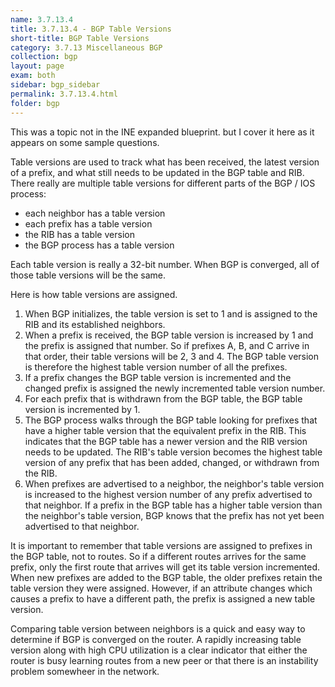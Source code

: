 ```yaml
---
name: 3.7.13.4
title: 3.7.13.4 - BGP Table Versions
short-title: BGP Table Versions
category: 3.7.13 Miscellaneous BGP
collection: bgp
layout: page
exam: both
sidebar: bgp_sidebar
permalink: 3.7.13.4.html
folder: bgp
---
```

This was a topic not in the INE expanded blueprint. but I cover it here as it appears on some sample questions.

Table versions are used to track what has been received, the latest version of a prefix, and what still needs to be updated in the BGP table and RIB. There really are multiple table versions for different parts of the BGP / IOS process:
- each neighbor has a table version
- each prefix has a table version
- the RIB has a table version
- the BGP process has a table version

Each table version is really a 32-bit number. When BGP is converged, all of those table versions will be the same.

Here is how table versions are assigned.
1. When BGP initializes, the table version is set to 1 and is assigned to the RIB and its established neighbors.
2. When a prefix is received, the BGP table version is increased by 1 and the prefix is assigned that number. So if prefixes A, B, and C arrive in that order, their table versions will be 2, 3 and 4. The BGP table version is therefore the highest table version number of all the prefixes.
3. If a prefix changes the BGP table version is incremented and the changed prefix is assigned the newly incremented table version number.
4. For each prefix that is withdrawn from the BGP table, the BGP table version is incremented by 1.
5. The BGP process walks through the BGP table looking for prefixes that have a higher table version that the equivalent prefix in the RIB. This indicates that the BGP table has a newer version and the RIB version needs to be updated. The RIB's table version becomes the highest table version of any prefix that has been added, changed, or withdrawn from the RIB.
6. When prefixes are advertised to a neighbor, the neighbor's table version is increased to the highest version number of any prefix advertised to that neighbor. If a prefix in the BGP table has a higher table version than the neighbor's table version, BGP knows that the prefix has not yet been advertised to that neighbor.

It is important to remember that table versions are assigned to prefixes in the BGP table, not to routes. So if a different routes arrives for the same prefix, only the first route that arrives will get its table version incremented. When new prefixes are added to the BGP table, the older prefixes retain the table version they were assigned. However, if an attribute changes which causes a prefix to have a different path, the prefix is assigned a new table version.

Comparing table version between neighbors is a quick and easy way to determine if BGP is converged on the router. A rapidly increasing table version along with high CPU utilization is a clear indicator that either the router is busy learning routes from a new peer or that there is an instability problem somewheer in the network.